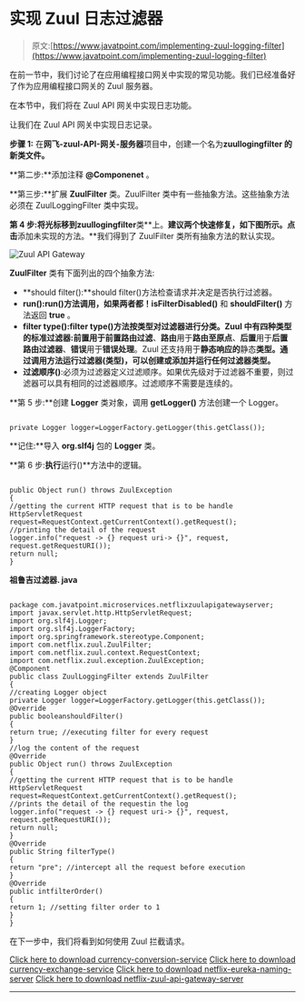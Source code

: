 # 实现 Zuul 日志过滤器

> 原文:[https://www.javatpoint.com/implementing-zuul-logging-filter](https://www.javatpoint.com/implementing-zuul-logging-filter)

在前一节中，我们讨论了在应用编程接口网关中实现的常见功能。我们已经准备好了作为应用编程接口网关的 Zuul 服务器。

在本节中，我们将在 Zuul API 网关中实现日志功能。

让我们在 Zuul API 网关中实现日志记录。

**步骤 1:** 在**网飞-zuul-API-网关-服务器**项目中，创建一个名为**zuullogingfilter 的新类文件。**

**第二步:**添加注释 **@Componenet** 。

**第三步:**扩展 **ZuulFilter** 类。ZuulFilter 类中有一些抽象方法。这些抽象方法必须在 ZuulLoggingFilter 类中实现。

**第 4 步:**将光标移到**zuullogingfilter**类**上。**建议两个快速修复，如下图所示。点击**添加未实现的方法。**我们得到了 ZuulFilter 类所有抽象方法的默认实现。

![Zuul API Gateway](../Images/b2c217c1bf7f416ab316971cd9ce2913.png)

**ZuulFilter** 类有下面列出的四个抽象方法:

*   **should filter():**should filter()方法检查请求并决定是否执行过滤器。
*   **run():**run()方法调用，如果两者都**！isFilterDisabled()** 和 **shouldFilter()** 方法返回 **true** 。
*   **filter type():**filter type()方法按类型对过滤器进行分类。Zuul 中有四种类型的标准过滤器:**前置**用于**前置路由过滤**、**路由**用于**路由至原点**、**后置**用于**后置路由过滤器**、**错误**用于**错误处理**。Zuul 还支持用于**静态响应的**静态**类型。**通过调用方法**运行过滤器(类型)，可以创建或添加并运行任何过滤器类型。**
*   **过滤顺序()**:必须为过滤器定义过滤顺序。如果优先级对于过滤器不重要，则过滤器可以具有相同的过滤器顺序。过滤顺序不需要是连续的。

**第 5 步:**创建 **Logger** 类对象，调用 **getLogger()** 方法创建一个 Logger。

```

private Logger logger=LoggerFactory.getLogger(this.getClass());

```

**记住:**导入 **org.slf4j** 包的 **Logger** 类。

**第 6 步:**执行**运行()**方法中的逻辑。

```

public Object run() throws ZuulException
{
//getting the current HTTP request that is to be handle
HttpServletRequest request=RequestContext.getCurrentContext().getRequest();
//printing the detail of the request
logger.info("request -> {} request uri-> {}", request, request.getRequestURI());
return null;
}

```

**祖鲁吉过滤器. java**

```

package com.javatpoint.microservices.netflixzuulapigatewayserver;
import javax.servlet.http.HttpServletRequest;
import org.slf4j.Logger;
import org.slf4j.LoggerFactory;
import org.springframework.stereotype.Component;
import com.netflix.zuul.ZuulFilter;
import com.netflix.zuul.context.RequestContext;
import com.netflix.zuul.exception.ZuulException;
@Component
public class ZuulLoggingFilter extends ZuulFilter
{
//creating Logger object
private Logger logger=LoggerFactory.getLogger(this.getClass());
@Override
public booleanshouldFilter() 
{
return true; //executing filter for every request
}
//log the content of the request
@Override
public Object run() throws ZuulException
{
//getting the current HTTP request that is to be handle
HttpServletRequest request=RequestContext.getCurrentContext().getRequest();
//prints the detail of the requestin the log
logger.info("request -> {} request uri-> {}", request, request.getRequestURI());
return null;
}
@Override
public String filterType() 
{
return "pre"; //intercept all the request before execution
}
@Override
public intfilterOrder() 
{
return 1; //setting filter order to 1
}
}

```

在下一步中，我们将看到如何使用 Zuul 拦截请求。

[Click here to download currency-conversion-service](https://static.javatpoint.com/tutorial/microservices/download/logging/currency-conversion-service.zip)
[Click here to download currency-exchange-service](https://static.javatpoint.com/tutorial/microservices/download/logging/currency-exchange-service.zip)
[Click here to download netflix-eureka-naming-server](https://static.javatpoint.com/tutorial/microservices/download/logging/netflix-eureka-naming-server.zip)
[Click here to download netflix-zuul-api-gateway-server](https://static.javatpoint.com/tutorial/microservices/download/logging/netflix-zuul-api-gateway-server.zip)

* * *